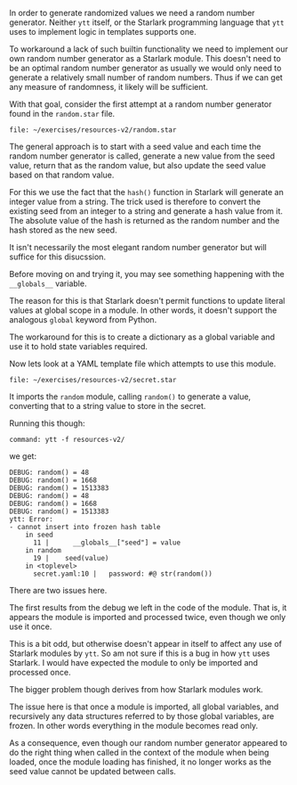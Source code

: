 In order to generate randomized values we need a random number generator.
Neither ``ytt`` itself, or the Starlark programming language that ``ytt`` uses
to implement logic in templates supports one.

To workaround a lack of such builtin functionality we need to implement our
own random number generator as a Starlark module. This doesn't need to be an
optimal random number generator as usually we would only need to generate a
relatively small number of random numbers. Thus if we can get any measure of
randomness, it likely will be sufficient.

With that goal, consider the first attempt at a random number generator found
in the ``random.star`` file.

```editor:open-file
file: ~/exercises/resources-v2/random.star
```

The general approach is to start with a seed value and each time the random
number generator is called, generate a new value from the seed value, return
that as the random value, but also update the seed value based on that random
value.

For this we use the fact that the ``hash()`` function in Starlark will
generate an integer value from a string. The trick used is therefore to
convert the existing seed from an integer to a string and generate a hash
value from it. The absolute value of the hash is returned as the random
number and the hash stored as the new seed.

It isn't necessarily the most elegant random number generator but will
suffice for this disucssion.

Before moving on and trying it, you may see something happening with the
``__globals__`` variable.

The reason for this is that Starlark doesn't permit functions to update
literal values at global scope in a module. In other words, it doesn't support
the analogous ``global`` keyword from Python.

The workaround for this is to create a dictionary as a global variable and
use it to hold state variables required.

Now lets look at a YAML template file which attempts to use this module.

```editor:open-file
file: ~/exercises/resources-v2/secret.star
```

It imports the ``random`` module, calling ``random()`` to generate a value,
converting that to a string value to store in the secret.

Running this though:

```terminal:execute
command: ytt -f resources-v2/
```

we get:

```
DEBUG: random() = 48
DEBUG: random() = 1668
DEBUG: random() = 1513383
DEBUG: random() = 48
DEBUG: random() = 1668
DEBUG: random() = 1513383
ytt: Error: 
- cannot insert into frozen hash table
    in seed
      11 |      __globals__["seed"] = value
    in random
      19 |    seed(value)
    in <toplevel>
      secret.yaml:10 |   password: #@ str(random())
```

There are two issues here.

The first results from the debug we left in the code of the module. That is,
it appears the module is imported and processed twice, even though we only use
it once.

This is a bit odd, but otherwise doesn't appear in itself to affect any use of
Starlark modules by ``ytt``. So am not sure if this is a bug in how ``ytt``
uses Starlark. I would have expected the module to only be imported and
processed once.

The bigger problem though derives from how Starlark modules work.

The issue here is that once a module is imported, all global variables, and
recursively any data structures referred to by those global variables, are
frozen. In other words everything in the module becomes read only.

As a consequence, even though our random number generator appeared to do the
right thing when called in the context of the module when being loaded, once
the module loading has finished, it no longer works as the seed value cannot
be updated between calls.
